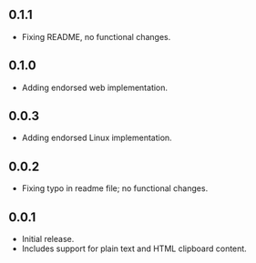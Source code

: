 ## 0.1.1

- Fixing README, no functional changes.

## 0.1.0

- Adding endorsed web implementation.

## 0.0.3

- Adding endorsed Linux implementation.

## 0.0.2

- Fixing typo in readme file; no functional changes.

## 0.0.1

- Initial release.
- Includes support for plain text and HTML clipboard content.